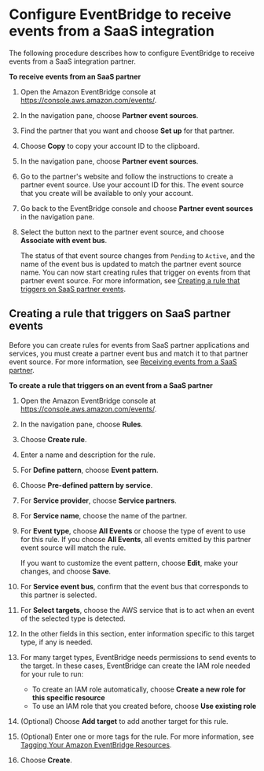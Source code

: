 # Configure EventBridge to receive events from a SaaS integration<a name="eb-saas-receive-events"></a>

The following procedure describes how to configure EventBridge to receive events from a SaaS integration partner\.

**To receive events from an SaaS partner**

1. Open the Amazon EventBridge console at [https://console\.aws\.amazon\.com/events/](https://console.aws.amazon.com/events/)\.

1. In the navigation pane, choose **Partner event sources**\.

1. Find the partner that you want and choose **Set up** for that partner\.

1. Choose **Copy** to copy your account ID to the clipboard\.

1. In the navigation pane, choose **Partner event sources**\.

1. Go to the partner's website and follow the instructions to create a partner event source\. Use your account ID for this\. The event source that you create will be available to only your account\.

1. Go back to the EventBridge console and choose **Partner event sources** in the navigation pane\.

1. Select the button next to the partner event source, and choose **Associate with event bus**\. 

   The status of that event source changes from `Pending` to `Active`, and the name of the event bus is updated to match the partner event source name\. You can now start creating rules that trigger on events from that partner event source\. For more information, see [Creating a rule that triggers on SaaS partner events](#create-rule-partner-events)\.

## Creating a rule that triggers on SaaS partner events<a name="create-rule-partner-events"></a>

Before you can create rules for events from SaaS partner applications and services, you must create a partner event bus and match it to that partner event source\. For more information, see [Receiving events from a SaaS partner](create-partner-event-bus.md)\.

**To create a rule that triggers on an event from a SaaS partner**

1. Open the Amazon EventBridge console at [https://console\.aws\.amazon\.com/events/](https://console.aws.amazon.com/events/)\.

1. In the navigation pane, choose **Rules**\.

1. Choose **Create rule**\.

1. Enter a name and description for the rule\.

1. For **Define pattern**, choose **Event pattern**\.

1. Choose **Pre\-defined pattern by service**\.

1. For **Service provider**, choose **Service partners**\.

1. For **Service name**, choose the name of the partner\.

1. For **Event type**, choose **All Events** or choose the type of event to use for this rule\. If you choose **All Events**, all events emitted by this partner event source will match the rule\.

   If you want to customize the event pattern, choose **Edit**, make your changes, and choose **Save**\.

1. For **Service event bus**, confirm that the event bus that corresponds to this partner is selected\.

1. For **Select targets**, choose the AWS service that is to act when an event of the selected type is detected\.

1. In the other fields in this section, enter information specific to this target type, if any is needed\. 

1. For many target types, EventBridge needs permissions to send events to the target\. In these cases, EventBridge can create the IAM role needed for your rule to run: 
   + To create an IAM role automatically, choose **Create a new role for this specific resource**
   + To use an IAM role that you created before, choose **Use existing role**

1. \(Optional\) Choose **Add target** to add another target for this rule\.

1. \(Optional\) Enter one or more tags for the rule\. For more information, see [Tagging Your Amazon EventBridge Resources](eventbridge-tagging.md)\.

1. Choose **Create**\.
